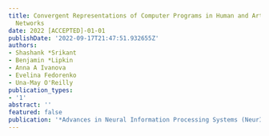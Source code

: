 ```yaml
---
title: Convergent Representations of Computer Programs in Human and Artificial Neural
  Networks
date: 2022 [ACCEPTED]-01-01
publishDate: '2022-09-17T21:47:51.932655Z'
authors:
- Shashank *Srikant
- Benjamin *Lipkin
- Anna A Ivanova
- Evelina Fedorenko
- Una-May O'Reilly
publication_types:
- '1'
abstract: ''
featured: false
publication: '*Advances in Neural Information Processing Systems (NeurIPS)*'
---
```

